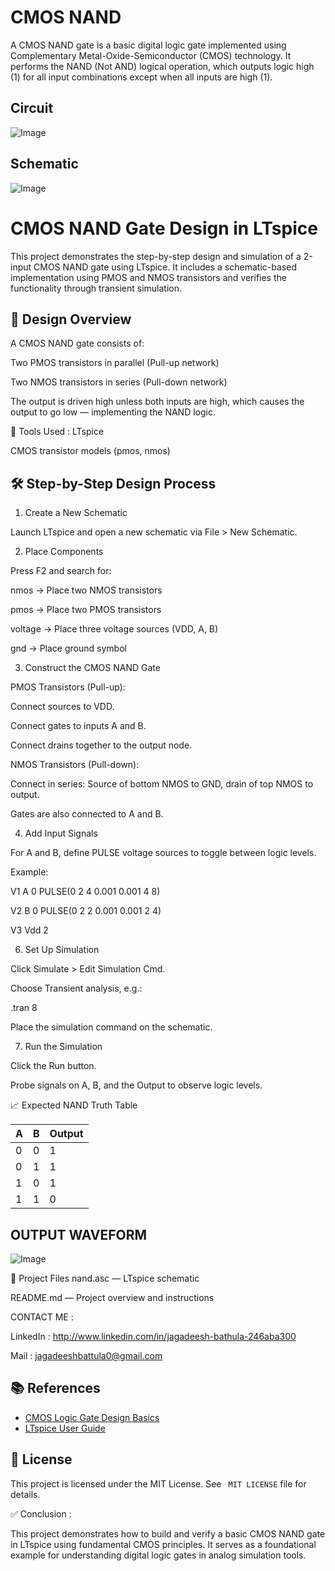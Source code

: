 # CMOS NAND

A CMOS NAND gate is a basic digital logic gate implemented using Complementary Metal-Oxide-Semiconductor (CMOS) technology. It performs the NAND (Not AND) logical operation, which outputs logic high (1) for all input combinations except when all inputs are high (1).

## Circuit 

![Image](https://github.com/user-attachments/assets/63cea4aa-4ff6-4566-9df6-b03faffc6823)

## Schematic

![Image](https://github.com/user-attachments/assets/cab199f2-16f3-4aab-aea4-e77918fa1446)

# CMOS NAND Gate Design in LTspice

This project demonstrates the step-by-step design and simulation of a 2-input CMOS NAND gate using LTspice. It includes a schematic-based implementation using PMOS and NMOS transistors and verifies the functionality through transient simulation.

## 🔧 Design Overview

A CMOS NAND gate consists of:

Two PMOS transistors in parallel (Pull-up network)

Two NMOS transistors in series (Pull-down network)

The output is driven high unless both inputs are high, which causes the output to go low — implementing the NAND logic.

🧰 Tools Used : LTspice 

CMOS transistor models (pmos, nmos)

## 🛠️ Step-by-Step Design Process

1. Create a New Schematic

Launch LTspice and open a new schematic via File > New Schematic.

2. Place Components

Press F2 and search for:

nmos → Place two NMOS transistors

pmos → Place two PMOS transistors

voltage → Place three voltage sources (VDD, A, B)

gnd → Place ground symbol

3. Construct the CMOS NAND Gate

PMOS Transistors (Pull-up):

Connect sources to VDD.

Connect gates to inputs A and B.

Connect drains together to the output node.

NMOS Transistors (Pull-down):

Connect in series: Source of bottom NMOS to GND, drain of top NMOS to output.

Gates are also connected to A and B.

4. Add Input Signals

For A and B, define PULSE voltage sources to toggle between logic levels.

Example:

V1 A 0 PULSE(0 2 4 0.001 0.001 4 8)

V2 B 0 PULSE(0 2 2 0.001 0.001 2 4)

V3 Vdd 2

6. Set Up Simulation

Click Simulate > Edit Simulation Cmd.

Choose Transient analysis, e.g.:

.tran 8

Place the simulation command on the schematic.

7. Run the Simulation

Click the Run button.

Probe signals on A, B, and the Output to observe logic levels.

📈 Expected NAND Truth Table

| A	| B	| Output |
|---|---|--------|
| 0	| 0	|   1    |
| 0 |	1	|   1    |
| 1	| 0	|   1    |
| 1 |	1 | 	0    |

## OUTPUT WAVEFORM

![Image](https://github.com/user-attachments/assets/b416e283-587c-448d-9a6c-6ce9b02bdbc4)

📁 Project Files
nand.asc — LTspice schematic

README.md — Project overview and instructions

CONTACT ME :

LinkedIn : http://www.linkedin.com/in/jagadeesh-bathula-246aba300

Mail : jagadeeshbattula0@gmail.com 

## 📚 References

- [CMOS Logic Gate Design Basics](https://en.wikipedia.org/wiki/CMOS)
- [LTspice User Guide](https://www.analog.com/media/en/simulation-models/spice-models/LTspiceGettingStartedGuide.pdf)

## 🔖 License

This project is licensed under the MIT License. See ` MIT LICENSE` file for details.


✅ Conclusion : 

This project demonstrates how to build and verify a basic CMOS NAND gate in LTspice using fundamental CMOS principles. It serves as a foundational example for understanding digital logic gates in analog simulation tools.
